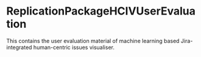# ReplicationPackageHCIVUserEvaluation

This contains the user evaluation material of machine learning based Jira-integrated human-centric issues visualiser.
